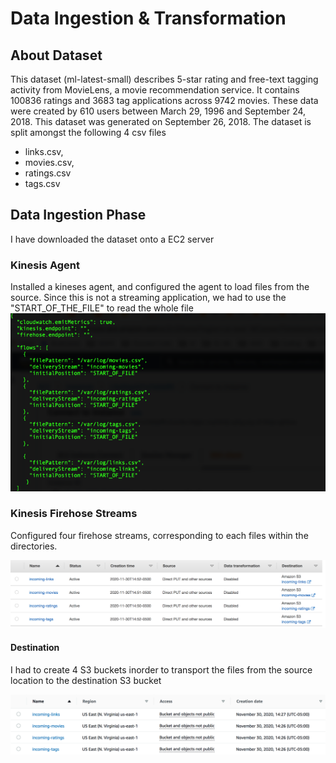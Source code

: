 # Data Ingestion & Transformation
## About Dataset
This dataset (ml-latest-small) describes 5-star rating and free-text tagging activity from MovieLens, a movie recommendation service. It contains 100836 ratings and 3683 tag applications across 9742 movies. These data were created by 610 users between March 29, 1996 and September 24, 2018. This dataset was generated on September 26, 2018.
The dataset is split amongst the following 4 csv files
 * links.csv, 
*  movies.csv, 
*  ratings.csv 
*  tags.csv

## Data Ingestion Phase 
I have downloaded the dataset onto a EC2 server 
### Kinesis Agent
Installed a kineses agent, and configured the agent to load files from the source. Since this is not a streaming application, we had to use the "START_OF_THE_FILE" to read the whole file
![image](kinesisagent.png)

### Kinesis Firehose Streams
Configured four firehose streams, corresponding to each files within the directories.

![image](kinesisfirehose.png)


#### Destination
I  had to create 4 S3 buckets inorder to transport the files from the source location to the destination S3 bucket

![image](S3buckets.png)